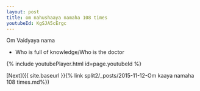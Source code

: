 ```yaml
---
layout: post
title: om nahushaaya namaha 108 times
youtubeId: KgSJA5cErgc
---
```

 
 
Om Vaidyaya nama 
 
 -  Who is full of knowledge/Who is the doctor 
 
  
 
  
 
 
 
 
 
 


{% include youtubePlayer.html id=page.youtubeId %}
 
[Next]({{ site.baseurl }}{% link  split2/_posts/2015-11-12-Om kaaya namaha  108 times.md%})
 
